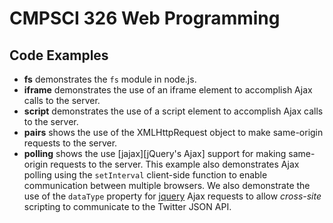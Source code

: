 # CMPSCI 326 Web Programming
## Code Examples

- **fs** demonstrates the `fs` module in node.js.
- **iframe** demonstrates the use of an iframe element to accomplish
Ajax calls to the server.
- **script** demonstrates the use of a script element to accomplish
Ajax calls to the server.
- **pairs** shows the use of the XMLHttpRequest object to make
same-origin requests to the server.
- **polling** shows the use [jajax][jQuery's Ajax] support for making
same-origin requests to the server. This example also demonstrates
Ajax polling using the `setInterval` client-side function to enable
communication between multiple browsers. We also demonstrate the use
of the `dataType` property for [jquery][jQuery] Ajax requests to allow
*cross-site* scripting to communicate to the Twitter JSON API.

[twitter]: https://dev.twitter.com/docs/api/1/get/search
[jquery]: http://jquery.com
[jajax]: http://api.jquery.com/category/ajax
